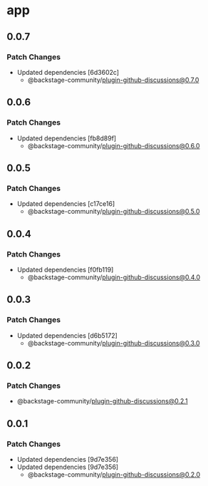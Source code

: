 # app

## 0.0.7

### Patch Changes

- Updated dependencies [6d3602c]
  - @backstage-community/plugin-github-discussions@0.7.0

## 0.0.6

### Patch Changes

- Updated dependencies [fb8d89f]
  - @backstage-community/plugin-github-discussions@0.6.0

## 0.0.5

### Patch Changes

- Updated dependencies [c17ce16]
  - @backstage-community/plugin-github-discussions@0.5.0

## 0.0.4

### Patch Changes

- Updated dependencies [f0fb119]
  - @backstage-community/plugin-github-discussions@0.4.0

## 0.0.3

### Patch Changes

- Updated dependencies [d6b5172]
  - @backstage-community/plugin-github-discussions@0.3.0

## 0.0.2

### Patch Changes

- @backstage-community/plugin-github-discussions@0.2.1

## 0.0.1

### Patch Changes

- Updated dependencies [9d7e356]
- Updated dependencies [9d7e356]
  - @backstage-community/plugin-github-discussions@0.2.0
